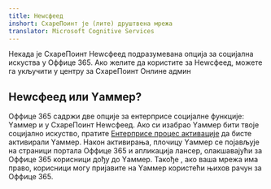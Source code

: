 ```yaml
---
title: Неwсфеед
inshort: СхареПоинт је (лите) друштвена мрежа
translator: Microsoft Cognitive Services
---
```



Некада је СхареПоинт Неwсфеед подразумевана опција за социјална искуства у Оффице 365. Ако желите да користите за Неwсфеед, можете га укључити у центру за СхареПоинт Онлине админ

## Неwсфеед или Yаммер?
Оффице 365 садржи две опције за ентерприсе социјалне функције: Yаммер и у СхареПоинт Неwсфеед. Ако си изабрао Yаммер бити твоје социјално искуство, пратите [Ентерприсе процес активације](https://support.office.com/en-us/article/Enterprise-Activation-process-4f924c74-87d2-49d0-a4f6-cba3ce2b0e7c) да бисте активирали Yаммер. Након активирања, плочицу Yаммер се појављује на страници портала Оффице 365 и апликација лансер, олакшавајући за Оффице 365 корисници дођу до Yаммер. Такође , ако ваша мрежа има право, корисници могу пријавите на Yаммер користећи њихов рачун за Оффице 365.



